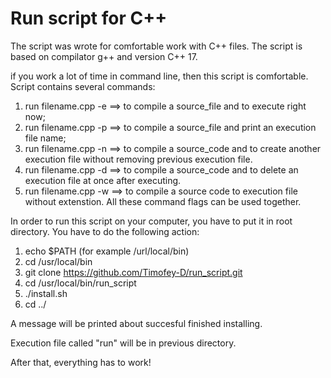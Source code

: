 # Run script for C++
The script was wrote for comfortable work with C++ files.
The script is based on compilator g++ and version C++ 17.

if you work a lot of time in command line, then this script is comfortable.
Script contains several commands:
1) run filename.cpp -e ==> to compile a source_file and to execute right now;
2) run filename.cpp -p ==> to compile a source_file and print an execution file name;
3) run filename.cpp -n ==> to compile a source_code and to create another execution file without removing previous execution file.
4) run filename.cpp -d ==> to compile a source_code and to delete an execution file at once after executing.
5) run filename.cpp -w ==> to compile a source code to execution file without extenstion.
All these command flags can be used together.

In order to run this script on your computer, you have to put it in root directory.
You have to do the following action:
1) echo $PATH (for example /url/local/bin)
2) cd /usr/local/bin
3) git clone https://github.com/Timofey-D/run_script.git
4) cd /usr/local/bin/run_script
5) ./install.sh
6) cd ../

A message will be printed about succesful finished installing. 

Execution file called "run" will be in previous directory.

After that, everything has to work!

